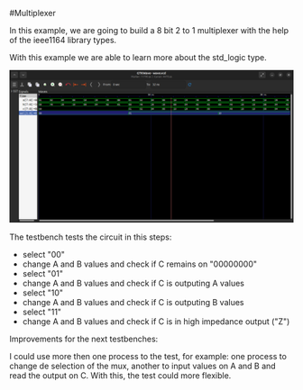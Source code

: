 #Multiplexer

In this example, we are going to build a 8 bit 2 to 1  multiplexer with the help of the ieee1164 library types.

With this example we are able to learn more about the std_logic type.

![](./waveform.png)

The testbench tests the circuit in this steps:
- select "00"
- change A and B values and check if C remains on "00000000"
- select "01"
- change A and B values and check if C is outputing A values
- select "10"
- change A and B values and check if C is outputing B values
- select "11"
- change A and B values and check if C is in high impedance output ("Z")

Improvements for the next testbenches:

I could use more then one process to the test, for example: one process to change de selection of the mux, another to input values on A and B and read the output on C.
With this, the test could more flexible.
